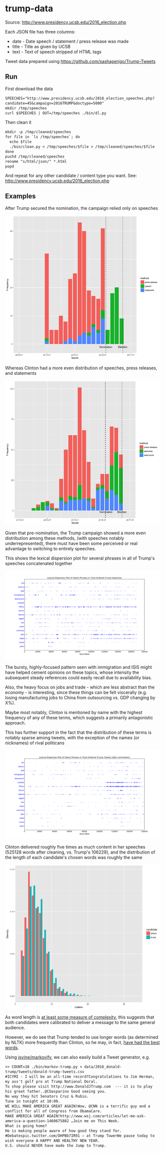 trump-data
==========

Source: http://www.presidency.ucsb.edu/2016_election.php

Each JSON file has three columns:

* date - Date speech / statement / press release was made
* title - Title as given by UCSB
* text - Text of speech stripped of HTML tags

Tweet data prepared using https://github.com/sashaperigo/Trump-Tweets

Run
---

First download the data

```
SPEECHES="http://www.presidency.ucsb.edu/2016_election_speeches.php?candidate=45&campaign=2016TRUMP&doctype=5000"
mkdir /tmp/speeches
curl $SPEECHES | OUT=/tmp/speeches ./bin/dl.py
```

Then clean it

```
mkdir -p /tmp/cleaned/speeches
for file in `ls /tmp/speeches`; do
  echo $file
  ./bin/clean.py < /tmp/speeches/$file > /tmp/cleaned/speeches/$file
done
pushd /tmp/cleaned/speeches
rename "s/html/json/" *.html
popd
```

And repeat for any other candidate / content type you want. See: http://www.presidency.ucsb.edu/2016_election.php

Examples
--------

After Trump secured the nomination, the campaign relied only on speeches

![trump-communication.png](examples/trump-communication.png)

Whereas Clinton had a more even distribution of speeches, press releases, and statements

![clinton-communication.png](examples/clinton-communication.png)

Given that pre-nomination, the Trump campaign showed a more even distribution among these methods, (with speeches notably underrepresented), there must have been some perceived or real advantage to switching to entirely speeches.

This shows the lexical dispersion plot for several phrases in all of Trump's speeches concatenated together

![trump-lexical-dispersion-plot.png](examples/trump-lexical-dispersion-plot.png)

The bursty, highly-focused pattern seen with immigration and ISIS might have helped cement opinions on these topics, whose intensity the subsequent steady references could easily recall due to availability bias.

Also, the heavy focus on jobs and trade - which are less abstract than the economy - is interesting, since these things can be felt viscerally (e.g. losing manufacturing jobs to China from outsourcing vs. GDP changing by X%).

Maybe most notably, Clinton is mentioned by name with the highest frequency of any of these terms, which suggests a primarily antagonistic approach. 

This has further support in the fact that the distribution of these terms is notably sparse among tweets, with the exception of the names (or nicknames) of rival politicans

![trump-tweets-lexical-dispersion-plot.png](examples/trump-tweets-lexical-dispersion-plot.png)

Clinton delivered roughly five times as much content in her speeches (525128 words after cleaning, vs. Trump's 106229), and the distribution of the length of each candidate's chosen words was roughly the same

![word-length-distribution.png](examples/word-length-distribution.png)

As word length is [at least some measure of complexity](https://langcog.stanford.edu/papers_new/lewis-2015-underrev.pdf), this suggests that both candidates were calibrated to deliver a message to the same general audience. 

However, we do see that Trump tended to use longer words (as determined by NLTK) more frequently than Clinton, so he may, in fact, [have had the best words](http://dailycaller.com/2015/12/30/trump-i-know-words-i-have-the-best-words-obama-is-stupid-video/).

Using [jsvine/markovify](https://github.com/jsvine/markovify), we can also easily build a Tweet generator, e.g.

```
>> COUNT=10 ./bin/markov-trump.py < data/2016_donald-trump/tweets/donald-trump-tweets.csv 
#ICYMI - I will be an all-time record?Congratulations to Jim Herman, my ass't golf pro at Trump National Doral.
To shop please visit http://www.DonaldJTrump.com  --- it is to play his great father..@CGasparino Good seeing you.
No way they hit Senators Cruz & Rubio.
Tune in tonight at 10:00.
WE WILL MAKE AMERICA GREAT AGAIN!Wow, @CNN is a terrific guy and a conflict for all of Congress from ObamaCare.
MAKE AMERICA GREAT AGAIN!http://www.wsj.com/articles/let-me-ask-america-a-question-1460675882 …Join me on This Week.
What is going home?
He is making people aware of how good they stand for.
#Debatespic.twitter.com/DHPBb7IR91 – at Trump TowerWe pause today to wish everyone A HAPPY AND HEALTHY NEW YEAR.
U.S. should NEVER have made the Jump to Trump.
```
